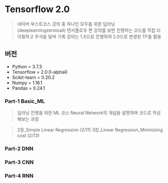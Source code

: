 # Tensorflow 2.0
> 네이버 부스트코스 강의 중 하나인 모두를 위한 딥러닝(deeplearningzerotoall) 텐서플로우 편
> 강의를 보면 진행하는 코드를 직접 타이핑하고 주석을 달며 기록
> 강의는 1.X으로 진행하여 2.0으로 변경된 TF를 활용

## 버전
* Python = 3.7.3
* Tensorflow = 2.0.0-alpha0
* Scikit-learn = 0.20.2
* Numpy = 1.16.1
* Pandas = 0.24.1


### Part-1 Basic_ML
> 딥러닝 진행을 위한 ML 코스
> Neural Network의 개념을 설명하며 코드로 작성해보는 과정

> 2장_Simple Linear Regression (2/11)
> 3장_Linear Regression_Minimizing cost (2/13)


### Part-2 DNN

### Part-3 CNN

### Part-4 RNN